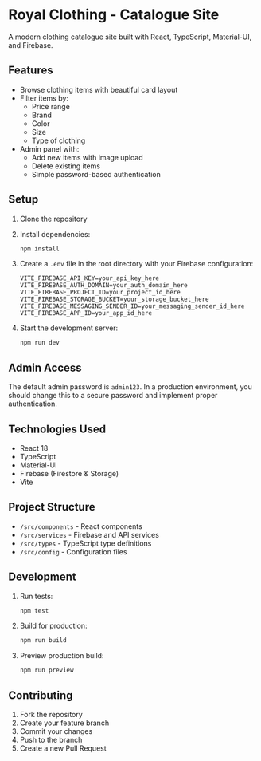 # Royal Clothing - Catalogue Site

A modern clothing catalogue site built with React, TypeScript, Material-UI, and Firebase.

## Features

- Browse clothing items with beautiful card layout
- Filter items by:
  - Price range
  - Brand
  - Color
  - Size
  - Type of clothing
- Admin panel with:
  - Add new items with image upload
  - Delete existing items
  - Simple password-based authentication

## Setup

1. Clone the repository
2. Install dependencies:
   ```bash
   npm install
   ```

3. Create a `.env` file in the root directory with your Firebase configuration:
   ```
   VITE_FIREBASE_API_KEY=your_api_key_here
   VITE_FIREBASE_AUTH_DOMAIN=your_auth_domain_here
   VITE_FIREBASE_PROJECT_ID=your_project_id_here
   VITE_FIREBASE_STORAGE_BUCKET=your_storage_bucket_here
   VITE_FIREBASE_MESSAGING_SENDER_ID=your_messaging_sender_id_here
   VITE_FIREBASE_APP_ID=your_app_id_here
   ```

4. Start the development server:
   ```bash
   npm run dev
   ```

## Admin Access

The default admin password is `admin123`. In a production environment, you should change this to a secure password and implement proper authentication.

## Technologies Used

- React 18
- TypeScript
- Material-UI
- Firebase (Firestore & Storage)
- Vite

## Project Structure

- `/src/components` - React components
- `/src/services` - Firebase and API services
- `/src/types` - TypeScript type definitions
- `/src/config` - Configuration files

## Development

1. Run tests:
   ```bash
   npm test
   ```

2. Build for production:
   ```bash
   npm run build
   ```

3. Preview production build:
   ```bash
   npm run preview
   ```

## Contributing

1. Fork the repository
2. Create your feature branch
3. Commit your changes
4. Push to the branch
5. Create a new Pull Request

